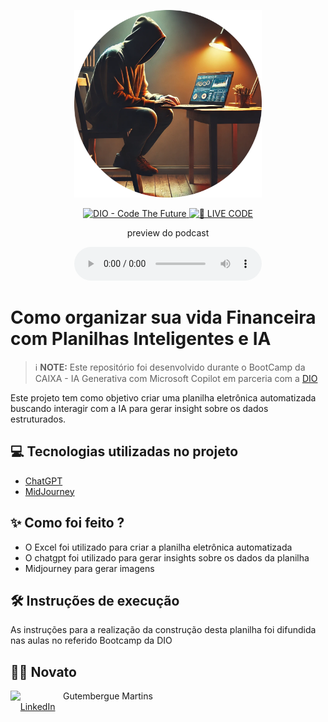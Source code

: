 <p align="center">
<img 
    src=".github/imagem-github-planilha.png"
    width="300"
/>
</p>

<p align="center">
<a href="https://dio.me/">
    <img 
        src="https://img.shields.io/badge/DIO-Code_The_Future-28DA77?logo=youtube" 
        alt="DIO - Code The Future">
</a>
<a href="https://dio.me/">
<img 
    src="https://img.shields.io/badge/🔴_LIVE_CODE-FF5E72" 
    alt="🔴 LIVE CODE">
</a>
</p>

<p align="center">
    preview do podcast
</p>

<div align="center">
    <audio src="output/podcast_editado.MP3" controls title="Podcast editado"></audio>
</div>

# Como organizar sua vida Financeira com Planilhas Inteligentes e IA


 > ℹ️ **NOTE:** Este repositório foi desenvolvido durante o BootCamp da CAIXA - IA Generativa com Microsoft Copilot em parceria com a [DIO](https://dio.me)

Este projeto tem como objetivo criar uma planilha eletrônica automatizada buscando interagir com a IA para gerar insight sobre os dados estruturados.

## 💻 Tecnologias utilizadas no projeto

- [ChatGPT](https://chat.openai.com/) 
- [MidJourney](https://www.midjourney.com/app/)


## ✨ Como foi feito ?

- O Excel foi utilizado para criar a planilha eletrônica automatizada
- O chatgpt foi utilizado para gerar insights sobre os dados da planilha
- Midjourney para gerar imagens

## 🛠️ Instruções de execução

As instruções para a realização da construção desta planilha foi difundida nas aulas no referido Bootcamp da DIO

## 👨‍💻 Novato

<p>
    <img 
      align=left 
      margin=10 
      width=80 
      src="https://cdn.jsdelivr.net/gh/alohe/avatars/png/memo_30.png"
    />
    <p>&nbspGutembergue Martins<br>&nbsp
    &nbsp;
    <a 
        href="<a href="https://www.linkedin.com/in/gutembergue-martins-38336a59" target="_blank">LinkedIn</a>
    </p>
<br/><br/>



